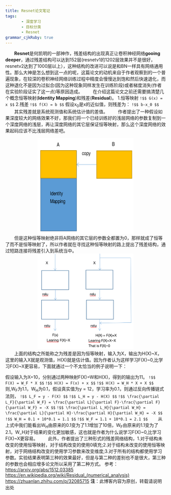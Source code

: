 ```yaml
---
title: Resnet论文笔记
tags: 
       - 深度学习
       - 目标分类
       - Resnet
grammar_cjkRuby: true
---
```

&ensp;&ensp;&ensp;&ensp;**Resnet**是何凯明的一部神作，残差结构的出现真正让卷积神经网络**gooing deeper**，通过残差结构可以达到152层(resnetv1的1202层效果并不是很好，resnetv2达到了1000层以上），这种结构的改进可以说是和BN一样具有网络通用性。那么大神是怎么想到这一点的呢，这篇论文的动机来自于作者观察到的一个普遍现象，在较深的卷积神经网络训练过程中精度会慢慢达到饱和然后快速退化，而这种退化不是因为过拟合(因为这种现象同样发生在训练阶段)或者梯度消失(作者在实验阶段证实了这一点)等原因造成。
&ensp;&ensp;&ensp;&ensp;在介绍这篇论文之前还需要搞清楚几个概念恒等映射(**Identity Mapping**)和残差(**Residual**)。
1.恒等映射
`!$$ G(x) = x $$`
2.残差
`!$$ f(X) = b $$`
假设x<sub>0</sub>是x的近似值，则残差为：
`!$$ b-x_0 $$`
&ensp;&ensp;&ensp;&ensp;其实残差就是系统观测值和系统估计值的差值。
&ensp;&ensp;&ensp;&ensp;作者提出了一种假设如果深度较大的网络效果不好，那我们将一个已经训练好的浅层网络的参数复制到一个深度网络的浅层，再让深度网络的其它层保证恒等映射，那么这个深度网络的效果起码应该不比浅层网络差吧。
<div align=center><img src="./images/resnetv1_1.png" width = "300" height = "300" align=center/></div>
&ensp;&ensp;&ensp;&ensp;但是这种恒等映射绝非将A网络的其它层的参数全都置为0，那样就成了恒等了而不是恒等映射了，所以作者就在寻找这种恒等映射的路上提出了残差结构，通过短路连接将残差引入到系统当中。
<div align=center><img src="./images/resnetv1_2.png" width = "300" height = "300" align=center/></div>
&ensp;&ensp;&ensp;&ensp;上面的结构之所能称之为残差是因为恒等映射，输入为X，输出为H(X)~X，这里的输入X就是观测值，H(X)就是估计值。因为作者认为这样学习F(X)~0,比学习F(X)~X更容易，下面就通过一个不太恰当的例子说明一下：

假设输入为X=10，分别通过两种映射F(X)=W和H(X)，得到的输出为11。
`!$$ F(X) = W_F * X $$`
`!$$ H(X) = F(x) + x $$`
`!$$ H(X) = W_H * X + X $$`
则,W<sub>F</sub>为1.1，W<sub>H</sub>为0.1，假设真实值为y = 12，学习率为0.1，则通过反向传播链式法则，
`!$$ L_F = y - F(X) $$`
`!$$ L_H = y - H(X) $$`
`!$$ \frac{\partial L_F}{\partial W_F} = \frac{\partial L}{\partial F}·\frac{\partial F}{\partial W_F} = -X $$`
`!$$ \frac{\partial L_H}{\partial W_H} = \frac{\partial L}{\partial H}·\frac{\partial H}{\partial W_H} = -X $$`
`!$$ W_H = 0.1 + 10*0.1 = 1.1 $$`
`!$$ W_F = 1.1 + 10*0.1 = 2.1 $$`
&ensp;&ensp;&ensp;&ensp;从上式中我们能看出W<sub>H</sub>由原来的0.1变为了1.1增加了10倍，W<sub>F</sub>由原来的1.1变为了2.1。W_H对于结果的变化更加敏感，这也就是作者为什么说学习F(X)~0,比学习F(X)~X更容易。
&ensp;&ensp;&ensp;&ensp;此外，作者提出了三种形式的残差网络结构，1.对于结构未改变的使用恒等映射，对于结构改变的使用0填充;2.对于结构未改变的使用恒等映射，对于网络结构改变的使用学习参数来改变维度;3.对于所有的结构都使用学习参数。实验结果表明第三种的效果最好，但是与第二种的差别也不是很大，第三种的参数也会相应增多论文所以采用了第二种方式。
参考：
  &ensp;https://arxiv.org/abs/1512.03385
  &ensp;https://en.wikipedia.org/wiki/Residual_(numerical_analysis)
   &ensp; https://zhuanlan.zhihu.com/p/32085715
 **注**：此博客内容为原创，转载请说明出处


